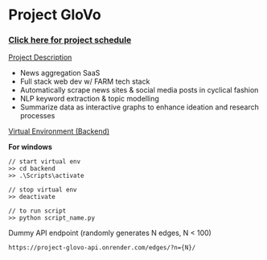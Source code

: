 # **Project GloVo**

### [Click here for project schedule](https://docs.google.com/spreadsheets/d/1tHkNYdiojzDxUX0CcpaGhTUULMq8ZHx-PNVAw6JEZ00/edit?usp=sharing)

<ins>Project Description</ins>
* News aggregation SaaS 
* Full stack web dev w/ FARM tech stack
* Automatically scrape news sites & social media posts in cyclical fashion
* NLP keyword extraction & topic modelling
* Summarize data as interactive graphs to enhance ideation and research processes


<ins>Virtual Environment (Backend)</ins>

**For windows**
``` 
// start virtual env
>> cd backend
>> .\Scripts\activate

// stop virtual env
>> deactivate

// to run script
>> python script_name.py
```


Dummy API endpoint (randomly generates N edges, N < 100)
```
https://project-glovo-api.onrender.com/edges/?n={N}/
```
